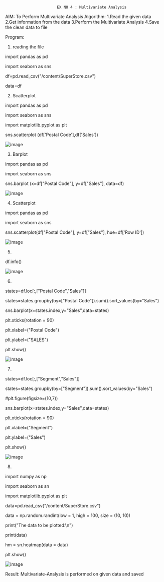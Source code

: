                            EX NO 4 : Multivariate Analysis
   AIM:
       To Perform Multivariate Analysis
  Algorithm:
  1.Read the given data 
  2.Get information from the data 
  3.Perform the Multivariate Analysis
  4.Save the clean data to file

Program:
1) reading the file

import pandas as pd

import seaborn as sns

df=pd.read_csv("/content/SuperStore.csv")

data=df

2) Scatterplot

import pandas as pd

import seaborn as sns

import matplotlib.pyplot as plt

sns.scatterplot (df['Postal Code'],df['Sales'])

![image](https://user-images.githubusercontent.com/113016781/191926755-ead2fccc-990c-4649-8f64-0406d1df2b67.png)

3) Barplot

import pandas as pd

import seaborn as sns

sns.barplot (x=df["Postal Code"], y=df["Sales"], data=df)

![image](https://user-images.githubusercontent.com/113016781/191926917-a6ba74c0-3d80-4d8a-a53b-1e6400af9007.png)

4) Scatterplot

import pandas as pd

import seaborn as sns

sns.scatterplot(df["Postal Code"], y=df["Sales"], hue=df['Row ID'])

![image](https://user-images.githubusercontent.com/113016781/191927062-2f57d1b7-d799-409f-8b08-0503bffab285.png)

5)
df.info()

![image](https://user-images.githubusercontent.com/113016781/191927208-2faaee85-9dd5-43dc-8d33-4eb1a74a64ec.png)

6)

states=df.loc[:,["Postal Code","Sales"]]

states=states.groupby(by=["Postal Code"]).sum().sort_values(by="Sales")

sns.barplot(x=states.index,y="Sales",data=states)

plt.xticks(rotation = 90)

plt.xlabel=("Postal Code")

plt.ylabel=("SALES")

plt.show()

![image](https://user-images.githubusercontent.com/113016781/191927389-dd26ac3d-e6d9-430e-92fa-2066143e4f20.png)

7) 
states=df.loc[:,["Segment","Sales"]]

states=states.groupby(by=["Segment"]).sum().sort_values(by="Sales")

#plt.figure(figsize=(10,7))

sns.barplot(x=states.index,y="Sales",data=states)

plt.xticks(rotation = 90)

plt.xlabel=("Segment")

plt.ylabel=("Sales")

plt.show()

![image](https://user-images.githubusercontent.com/113016781/191927599-debe4106-acc6-4483-897e-e26fabb6373f.png)


8)

import numpy as np

import seaborn as sn

import matplotlib.pyplot as plt

data=pd.read_csv("/content/SuperStore.csv")

data = np.random.randint(low = 1, high = 100, size = (10, 10))

print("The data to be plotted:\n")

print(data)

hm = sn.heatmap(data = data)

plt.show()

![image](https://user-images.githubusercontent.com/113016781/192075897-5f01a6d1-e903-4d77-97a9-1fd150498bee.png)

Result:
     Multivariate-Analysis is performed on given data and saved


